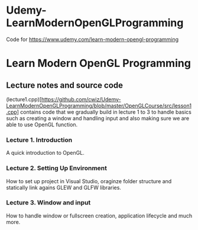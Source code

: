 # Udemy-LearnModernOpenGLProgramming
Code for https://www.udemy.com/learn-modern-opengl-programming

# Learn Modern OpenGL Programming 
## Lecture notes and source code

(lecture1.cpp)[https://github.com/cwiz/Udemy-LearnModernOpenGLProgramming/blob/master/OpenGLCourse/src/lesson1.cpp] contains code that we gradually build in lecture 1 to 3 to handle basics such as creating a window and handling input and also making sure we are able to use OpenGL function.

### Lecture 1. Introduction

A quick introduction to OpenGL.

### Lecture 2. Setting Up Environment

How to set up project in Visual Studio, oraginze folder structure and statically link agains GLEW and GLFW libraries.

### Lecture 3. Window and input

How to handle window or fullscreen creation, application lifecycle and much more.